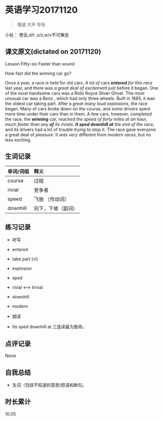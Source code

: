 # 英语学习20171120

> 慢速 大声 夸张

小处： 卷舌,d/t ,s/z,w/v不可懈怠

## 课文原文(dictated on 20171120)

Lesson Fifty-six  Faster than sound

How fast did the _winning_ car go?

Once a year, a race _is_ held for old cars.
_A lot of_ cars _**entered** for this race_ last year, and there was _a great deal of excitement_ _just_ before it began.
One of the most handsome cars was a Rolls Royce Sliver Ghost.
The most unusual car was a _Benz_ , which had only three wheels.
Built in 1885, it was the oldest car taking part.
After a _great many loud explosions_, the race began.
Many of cars broke down _on the course_, and _some_ drivers spent more time under their cars than in them.
A few cars, however, _completed_ the race, the _**winning**_ _car, reached the speed of forty miles at an hour_, much _faster than any **of** its rivials_.
_**It sped downhill at** the end of the race_, and its drivers had a lot of trouble _trying_ to stop it.
The race gave everyone a great deal of _pleasure_.
It _was very_ different from _modern_ _races_, but no less exciting.

## 生词记录
| 单词/词组 | 释义   |
| :---- | :--- |
| course | 过程 |
| rivial | 竞争者|
| speed | 飞驰 （作动词）|
| downhill | 向下，下坡（副词）|

## 练习记录
* 听写
 * entered
 * take part (vi)
 * explosion
 * sped
 * rivial <--> trivial
 * downhill
 * modern

* 朗读
 * Its sped downhill at 三连读最为致命。

## 点评记录
None

## 自我总结
* 生词（包括不知道的意思)短语和断句。

## 时长累计
10.05
